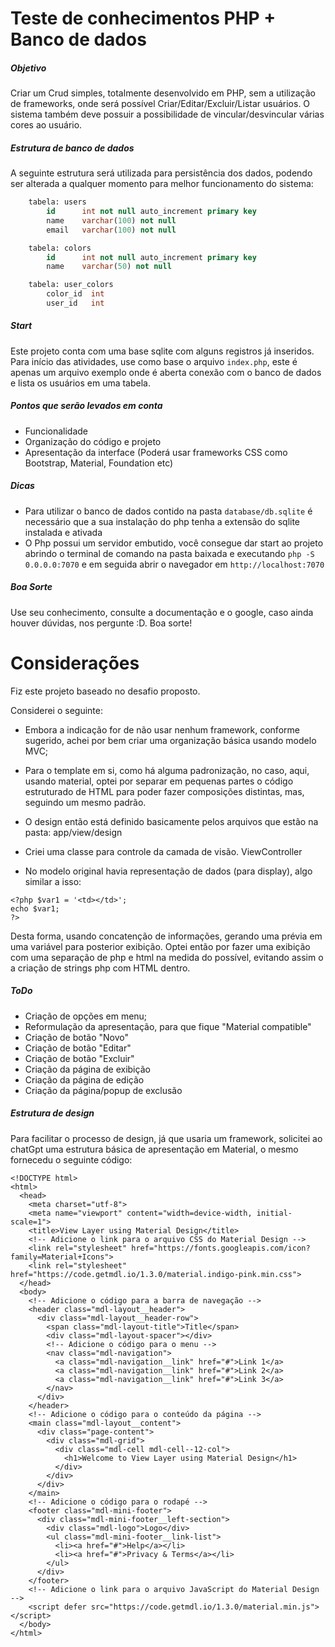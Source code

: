 # Teste de conhecimentos PHP + Banco de dados
##### Objetivo
Criar um Crud simples, totalmente desenvolvido em PHP, sem a utilização de frameworks, onde será possível Criar/Editar/Excluir/Listar usuários. O sistema também deve possuir a possibilidade de vincular/desvincular várias cores ao usuário.

##### Estrutura de banco de dados
A seguinte estrutura será utilizada para persistência dos dados, podendo ser alterada a qualquer momento para melhor funcionamento do sistema:

```sql
    tabela: users
        id      int not null auto_increment primary key
        name    varchar(100) not null
        email   varchar(100) not null
```
```sql
    tabela: colors
        id      int not null auto_increment primary key
        name    varchar(50) not null
```
```sql
    tabela: user_colors
        color_id  int
        user_id   int
```

##### Start
Este projeto conta com uma base sqlite com alguns registros já inseridos. Para início das atividades, use como base o arquivo `index.php`, este é apenas um arquivo exemplo onde é aberta conexão com o banco de dados e lista os usuários em uma tabela.

##### Pontos que serão levados em conta
- Funcionalidade
- Organização do código e projeto
- Apresentação da interface (Poderá usar frameworks CSS como Bootstrap, Material, Foundation etc)

##### Dicas
- Para utilizar o banco de dados contido na pasta `database/db.sqlite` é necessário que a sua instalação do php tenha a extensão do sqlite instalada e ativada
- O Php possui um servidor embutido, você consegue dar start ao projeto abrindo o terminal de comando na pasta baixada e executando `php -S 0.0.0.0:7070` e em seguida abrir o navegador em `http://localhost:7070`

##### Boa Sorte
Use seu conhecimento, consulte a documentação e o google, caso ainda houver dúvidas, nos pergunte :D. Boa sorte!


# Considerações

Fiz este projeto baseado no desafio proposto.

Considerei o seguinte:

- Embora a indicação for de não usar nenhum framework, conforme sugerido, achei por bem criar uma organização básica usando modelo MVC;

- Para o template em si, como há alguma padronização, no caso, aqui, usando material, optei por separar em pequenas partes o código estruturado de HTML para poder fazer composições distintas, mas, seguindo um mesmo padrão.

- O design então está definido basicamente pelos arquivos que estão na pasta: app/view/design

- Criei uma classe para controle da camada de visão. ViewController

- No modelo original havia representação de dados (para display), algo similar a isso:

```
<?php $var1 = '<td></td>'; 
echo $var1; 
?> 
```

Desta forma, usando concatenção de informações, gerando uma prévia em uma variável para posterior exibição. 
Optei então por fazer uma exibição com uma separação de php e html na medida do possível, evitando assim o a criação de strings php com HTML dentro.

##### ToDo

- Criação de opções em menu;
- Reformulação da apresentação, para que fique "Material compatible"
- Criação de botão "Novo"
- Criação de botão "Editar"
- Criação de botão "Excluir"
- Criação da página de exibição
- Criação da página de edição
- Criação da página/popup de exclusão


##### Estrutura de design

Para facilitar o processo de design, já que usaria um framework, solicitei ao chatGpt uma estrutura básica de apresentação em Material, o mesmo fornecedu o seguinte código:

```
<!DOCTYPE html>
<html>
  <head>
    <meta charset="utf-8">
    <meta name="viewport" content="width=device-width, initial-scale=1">
    <title>View Layer using Material Design</title>
    <!-- Adicione o link para o arquivo CSS do Material Design -->
    <link rel="stylesheet" href="https://fonts.googleapis.com/icon?family=Material+Icons">
    <link rel="stylesheet" href="https://code.getmdl.io/1.3.0/material.indigo-pink.min.css">
  </head>
  <body>
    <!-- Adicione o código para a barra de navegação -->
    <header class="mdl-layout__header">
      <div class="mdl-layout__header-row">
        <span class="mdl-layout-title">Title</span>
        <div class="mdl-layout-spacer"></div>
        <!-- Adicione o código para o menu -->
        <nav class="mdl-navigation">
          <a class="mdl-navigation__link" href="#">Link 1</a>
          <a class="mdl-navigation__link" href="#">Link 2</a>
          <a class="mdl-navigation__link" href="#">Link 3</a>
        </nav>
      </div>
    </header>
    <!-- Adicione o código para o conteúdo da página -->
    <main class="mdl-layout__content">
      <div class="page-content">
        <div class="mdl-grid">
          <div class="mdl-cell mdl-cell--12-col">
            <h1>Welcome to View Layer using Material Design</h1>
          </div>
        </div>
      </div>
    </main>
    <!-- Adicione o código para o rodapé -->
    <footer class="mdl-mini-footer">
      <div class="mdl-mini-footer__left-section">
        <div class="mdl-logo">Logo</div>
        <ul class="mdl-mini-footer__link-list">
          <li><a href="#">Help</a></li>
          <li><a href="#">Privacy & Terms</a></li>
        </ul>
      </div>
    </footer>
    <!-- Adicione o link para o arquivo JavaScript do Material Design -->
    <script defer src="https://code.getmdl.io/1.3.0/material.min.js"></script>
  </body>
</html>
```
